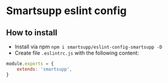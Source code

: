 # Smartsupp eslint config

## How to install

- Install via npm `npm i smartsupp/eslint-config-smartsupp -D`
- Create file `.eslintrc.js` with the following content:

```javascript
module.exports = {
	extends: 'smartsupp',
}
```
